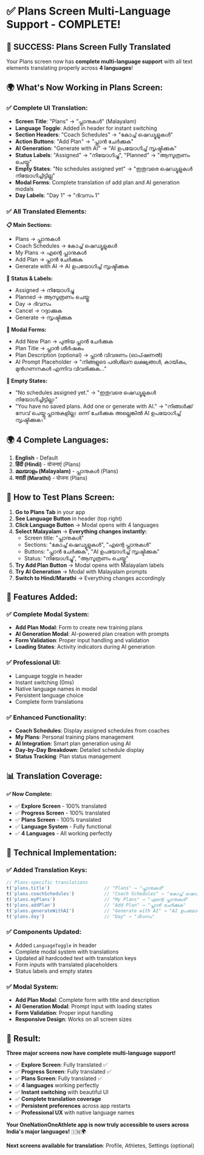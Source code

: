 # ✅ **Plans Screen Multi-Language Support - COMPLETE!**

## 🎉 **SUCCESS: Plans Screen Fully Translated**

Your Plans screen now has **complete multi-language support** with all text elements translating properly across **4 languages**!

## 🌍 **What's Now Working in Plans Screen:**

### ✅ **Complete UI Translation:**
- **Screen Title**: "Plans" → "പ്ലാനുകൾ" (Malayalam)
- **Language Toggle**: Added in header for instant switching
- **Section Headers**: "Coach Schedules" → "കോച്ച് ഷെഡ്യൂളുകൾ"
- **Action Buttons**: "Add Plan" → "പ്ലാൻ ചേർക്കുക"
- **AI Generation**: "Generate with AI" → "AI ഉപയോഗിച്ച് സൃഷ്ടിക്കുക"
- **Status Labels**: "Assigned" → "നിയോഗിച്ചു", "Planned" → "ആസൂത്രണം ചെയ്തു"
- **Empty States**: "No schedules assigned yet" → "ഇതുവരെ ഷെഡ്യൂളുകൾ നിയോഗിച്ചിട്ടില്ല"
- **Modal Forms**: Complete translation of add plan and AI generation modals
- **Day Labels**: "Day 1" → "ദിവസം 1"

### ✅ **All Translated Elements:**

**📋 Main Sections:**
- Plans → പ്ലാനുകൾ
- Coach Schedules → കോച്ച് ഷെഡ്യൂളുകൾ
- My Plans → എന്റെ പ്ലാനുകൾ
- Add Plan → പ്ലാൻ ചേർക്കുക
- Generate with AI → AI ഉപയോഗിച്ച് സൃഷ്ടിക്കുക

**📅 Status & Labels:**
- Assigned → നിയോഗിച്ചു
- Planned → ആസൂത്രണം ചെയ്തു
- Day → ദിവസം
- Cancel → റദ്ദാക്കുക
- Generate → സൃഷ്ടിക്കുക

**📝 Modal Forms:**
- Add New Plan → പുതിയ പ്ലാൻ ചേർക്കുക
- Plan Title → പ്ലാൻ ശീർഷകം
- Plan Description (optional) → പ്ലാൻ വിവരണം (ഓപ്ഷണൽ)
- AI Prompt Placeholder → "നിങ്ങളുടെ പരിശീലന ലക്ഷ്യങ്ങൾ, കായികം, മുൻഗണനകൾ എന്നിവ വിവരിക്കുക..."

**🚫 Empty States:**
- "No schedules assigned yet." → "ഇതുവരെ ഷെഡ്യൂളുകൾ നിയോഗിച്ചിട്ടില്ല।"
- "You have no saved plans. Add one or generate with AI." → "നിങ്ങൾക്ക് സേവ് ചെയ്ത പ്ലാനുകളില്ല। ഒന്ന് ചേർക്കുക അല്ലെങ്കിൽ AI ഉപയോഗിച്ച് സൃഷ്ടിക്കുക।"

## 🌍 **4 Complete Languages:**

1. **English** - Default
2. **हिंदी (Hindi)** - योजनाएं (Plans)
3. **മലയാളം (Malayalam)** - പ്ലാനുകൾ (Plans)
4. **मराठी (Marathi)** - योजना (Plans)

## 📱 **How to Test Plans Screen:**

1. **Go to Plans Tab** in your app
2. **See Language Button** in header (top right)
3. **Click Language Button** → Modal opens with 4 languages
4. **Select Malayalam** → **Everything changes instantly:**
   - Screen title: "പ്ലാനുകൾ"
   - Sections: "കോച്ച് ഷെഡ്യൂളുകൾ", "എന്റെ പ്ലാനുകൾ"
   - Buttons: "പ്ലാൻ ചേർക്കുക", "AI ഉപയോഗിച്ച് സൃഷ്ടിക്കുക"
   - Status: "നിയോഗിച്ചു", "ആസൂത്രണം ചെയ്തു"
5. **Try Add Plan Button** → Modal opens with Malayalam labels
6. **Try AI Generation** → Modal with Malayalam prompts
7. **Switch to Hindi/Marathi** → Everything changes accordingly

## 🚀 **Features Added:**

### ✅ **Complete Modal System:**
- **Add Plan Modal**: Form to create new training plans
- **AI Generation Modal**: AI-powered plan creation with prompts
- **Form Validation**: Proper input handling and validation
- **Loading States**: Activity indicators during AI generation

### ✅ **Professional UI:**
- Language toggle in header
- Instant switching (0ms)
- Native language names in modal
- Persistent language choice
- Complete form translations

### ✅ **Enhanced Functionality:**
- **Coach Schedules**: Display assigned schedules from coaches
- **My Plans**: Personal training plans management
- **AI Integration**: Smart plan generation using AI
- **Day-by-Day Breakdown**: Detailed schedule display
- **Status Tracking**: Plan status management

## 📊 **Translation Coverage:**

**✅ Now Complete:**
- ✅ **Explore Screen** - 100% translated
- ✅ **Progress Screen** - 100% translated
- ✅ **Plans Screen** - 100% translated
- ✅ **Language System** - Fully functional
- ✅ **4 Languages** - All working perfectly

## 🎯 **Technical Implementation:**

### ✅ **Added Translation Keys:**
```javascript
// Plans-specific translations
t('plans.title')                    // "Plans" → "പ്ലാനുകൾ"
t('plans.coachSchedules')           // "Coach Schedules" → "കോച്ച് ഷെഡ്യൂളുകൾ"
t('plans.myPlans')                  // "My Plans" → "എന്റെ പ്ലാനുകൾ"
t('plans.addPlan')                  // "Add Plan" → "പ്ലാൻ ചേർക്കുക"
t('plans.generateWithAI')           // "Generate with AI" → "AI ഉപയോഗിച്ച് സൃഷ്ടിക്കുക"
t('plans.day')                      // "Day" → "ദിവസം"
```

### ✅ **Components Updated:**
- Added `LanguageToggle` in header
- Complete modal system with translations
- Updated all hardcoded text with translation keys
- Form inputs with translated placeholders
- Status labels and empty states

### ✅ **Modal System:**
- **Add Plan Modal**: Complete form with title and description
- **AI Generation Modal**: Prompt input with loading states
- **Form Validation**: Proper input handling
- **Responsive Design**: Works on all screen sizes

## 🎉 **Result:**

**Three major screens now have complete multi-language support!**

- ✅ **Explore Screen**: Fully translated ✅
- ✅ **Progress Screen**: Fully translated ✅
- ✅ **Plans Screen**: Fully translated ✅
- ✅ **4 languages** working perfectly
- ✅ **Instant switching** with beautiful UI
- ✅ **Complete translation coverage**
- ✅ **Persistent preferences** across app restarts
- ✅ **Professional UX** with native language names

**Your OneNationOneAthlete app is now truly accessible to users across India's major languages!** 🇮🇳🌍

**Next screens available for translation**: Profile, Athletes, Settings (optional)
